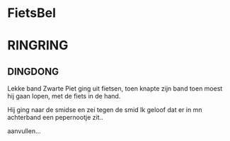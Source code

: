 # FietsBel
# RINGRING
## DINGDONG
Lekke band
Zwarte Piet ging uit fietsen, toen knapte zijn band
toen moest hij gaan lopen, met de fiets in de hand.


Hij ging naar de smidse en zei tegen de smid
Ik geloof dat er in mn achterband een pepernootje zit..

aanvullen...
